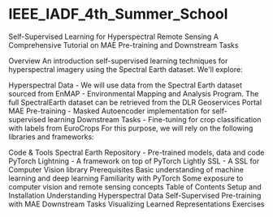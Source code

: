 # IEEE_IADF_4th_Summer_School
Self-Supervised Learning for Hyperspectral Remote Sensing
A Comprehensive Tutorial on MAE Pre-training and Downstream Tasks

Overview
An introduction self-supervised learning techniques for hyperspectral imagery using the Spectral Earth dataset. We'll explore:

Hyperspectral Data - We will use data from the Spectral Earth dataset sourced from EnMAP - Environmental Mapping and Analysis Program. The full SpectralEarth dataset can be retrieved from the DLR Geoservices Portal
MAE Pre-training - Masked Autoencoder implementation for self-supervised learning
Downstream Tasks - Fine-tuning for crop classification with labels from EuroCrops
For this purpose, we will rely on the following libraries and frameworks:

Code & Tools
Spectral Earth Repository - Pre-trained models, data and code
PyTorch Lightning - A framework on top of PyTorch
Lightly SSL - A SSL for Computer Vision library
Prerequisites
Basic understanding of machine learning and deep learning
Familiarity with PyTorch
Some exposure to computer vision and remote sensing concepts
Table of Contents
Setup and Installation
Understanding Hyperspectral Data
Self-Supervised Pre-training with MAE
Downstream Tasks
Visualizing Learned Representations
Exercises
